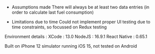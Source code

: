 - Assumptions made
  There will always be at least two data entries (in order to calculate last fuel consumption)

- Limitations due to time
  Could not implement proper UI testing due to time constraints, so focussed on Redux testing

Environment details :
XCode : 13.0
NodeJS : 16.9.1
React Native : 0.65.1

Built on iPhone 12 simulator running iOS 15, not tested on Android
